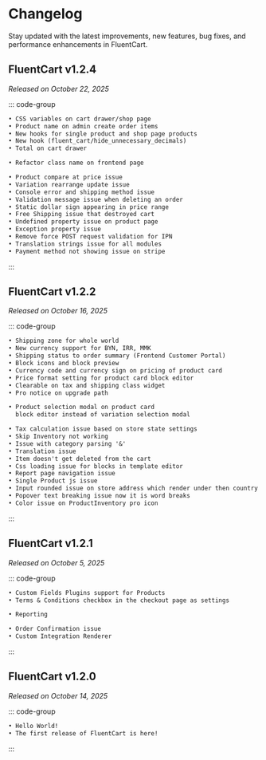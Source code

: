 # Changelog
Stay updated with the latest improvements, new features, bug fixes, and performance enhancements in FluentCart.

## FluentCart v1.2.4
*Released on October 22, 2025*

::: code-group

```markdown [✨ Newly Added]
• CSS variables on cart drawer/shop page
• Product name on admin create order items
• New hooks for single product and shop page products
• New hook (fluent_cart/hide_unnecessary_decimals)
• Total on cart drawer
```

```markdown [🚀 Improvements]
• Refactor class name on frontend page
```

```markdown [🐞 Bug fixes]
• Product compare at price issue
• Variation rearrange update issue
• Console error and shipping method issue
• Validation message issue when deleting an order
• Static dollar sign appearing in price range
• Free Shipping issue that destroyed cart
• Undefined property issue on product page
• Exception property issue
• Remove force POST request validation for IPN
• Translation strings issue for all modules
• Payment method not showing issue on stripe
```

:::

## FluentCart v1.2.2
*Released on October 16, 2025*

::: code-group

```markdown [✨ Newly Added]
• Shipping zone for whole world
• New currency support for BYN, IRR, MMK
• Shipping status to order summary (Frontend Customer Portal)
• Block icons and block preview
• Currency code and currency sign on pricing of product card
• Price format setting for product card block editor
• Clearable on tax and shipping class widget
• Pro notice on upgrade path
```

```markdown [🚀 Improvements]
• Product selection modal on product card 
  block editor instead of variation selection modal
```

```markdown [🐞 Bug fixes]
• Tax calculation issue based on store state settings
• Skip Inventory not working
• Issue with category parsing '&'
• Translation issue
• Item doesn't get deleted from the cart
• Css loading issue for blocks in template editor
• Report page navigation issue
• Single Product js issue
• Input rounded issue on store address which render under then country input
• Popover text breaking issue now it is word breaks
• Color issue on ProductInventory pro icon
```

:::

## FluentCart v1.2.1
*Released on October 5, 2025*

::: code-group

```markdown [✨ Newly Added]
• Custom Fields Plugins support for Products
• Terms & Conditions checkbox in the checkout page as settings
```

```markdown [🚀 Improvements]
• Reporting
```

```markdown [🐞 Bug fixes]
• Order Confirmation issue
• Custom Integration Renderer
```

:::

## FluentCart v1.2.0
*Released on October 14, 2025*

::: code-group

```markdown [🎉 Initial Release]
• Hello World!
• The first release of FluentCart is here!
```

:::

